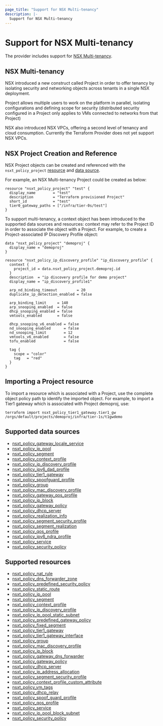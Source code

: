 ```yaml
---
page_title: "Support for NSX Multi-tenancy"
description: |-
  Support for NSX Multi-tenancy
---
```


# Support for NSX Multi-tenancy

The provider includes support for [NSX Multi-tenancy](https://techdocs.broadcom.com/us/en/vmware-cis/nsx/vmware-nsx/4-1/administration-guide/nsx-multi-tenancy.html).

## NSX Multi-tenancy

NSX introduced a new construct called Project in order to offer tenancy by isolating security and networking objects across tenants in a single NSX deployment.

Project allows multiple users to work on the platform in parallel, isolating configurations and defining scope for security (distributed security configured in a Project only applies to VMs connected to networks from that Project)

NSX also introduced NSX VPCs, offering a second level of tenancy and cloud consumption. Currently the Terraform Provider does not yet support NSX VPCs.

## NSX Project Creation and Reference

NSX Project objects can be created and referenced with the `nsxt_policy_project` [resource](../resources/policy_project.md) and [data source](../data-sources/policy_project.md).

For example, an NSX Multi-tenancy Project could be created as below:

```hcl
resource "nsxt_policy_project" "test" {
  display_name        = "test"
  description         = "Terraform provisioned Project"
  short_id            = "test"
  tier0_gateway_paths = ["/infra/tier-0s/test"]
}
```

To support multi-tenancy, a context object has been introduced to the supported data sources and resources: context may refer to the Project ID in order to associate the object with a Project.
For example, to create a Project-associated IP Discovery Profile object:

```hcl
data "nsxt_policy_project" "demoproj" {
  display_name = "demoproj"
}

resource "nsxt_policy_ip_discovery_profile" "ip_discovery_profile" {
  context {
    project_id = data.nsxt_policy_project.demoproj.id
  }
  description  = "ip discovery profile for demo project"
  display_name = "ip_discovery_profile1"

  arp_nd_binding_timeout         = 20
  duplicate_ip_detection_enabled = false

  arp_binding_limit     = 140
  arp_snooping_enabled  = false
  dhcp_snooping_enabled = false
  vmtools_enabled       = false

  dhcp_snooping_v6_enabled = false
  nd_snooping_enabled      = false
  nd_snooping_limit        = 12
  vmtools_v6_enabled       = false
  tofu_enabled             = false

  tag {
    scope = "color"
    tag   = "red"
  }
}
```

## Importing a Project resource

To import a resource which is associated with a Project, use the complete object policy path tp identify the imported object.
For example, to import a Tier1 gateway which is associated with Project demoproj, use:

```shell
terraform import nsxt_policy_tier1_gateway.tier1_gw /orgs/default/projects/demoproj/infra/tier-1s/t1gwdemo
```

## Supported data sources

* [nsxt_policy_gateway_locale_service](../data-sources/policy_gateway_locale_service.md)
* [nsxt_policy_ip_pool](../data-sources/policy_ip_pool.md)
* [nsxt_policy_segment](../data-sources/policy_segment.md)
* [nsxt_policy_context_profile](../data-sources/policy_context_profile.md)
* [nsxt_policy_ip_discovery_profile](../data-sources/policy_ip_discovery_profile.md)
* [nsxt_policy_ipv6_dad_profile](../data-sources/policy_ipv6_dad_profile.md)
* [nsxt_policy_tier1_gateway](../data-sources/policy_tier1_gateway.md)
* [nsxt_policy_spoofguard_profile](../data-sources/policy_spoofguard_profile.md)
* [nsxt_policy_group](../data-sources/policy_group.md)
* [nsxt_policy_mac_discovery_profile](../data-sources/policy_mac_discovery_profile.md)
* [nsxt_policy_gateway_qos_profile](../data-sources/policy_gateway_qos_profile.md)
* [nsxt_policy_ip_block](../data-sources/policy_ip_block.md)
* [nsxt_policy_gateway_policy](../data-sources/policy_gateway_policy.md)
* [nsxt_policy_dhcp_server](../data-sources/policy_dhcp_server.md)
* [nsxt_policy_realization_info](../data-sources/policy_realization_info.md)
* [nsxt_policy_segment_security_profile](../data-sources/policy_segment_security_profile.md)
* [nsxt_policy_segment_realization](../data-sources/policy_segment_realization.md)
* [nsxt_policy_qos_profile](../data-sources/policy_qos_profile.md)
* [nsxt_policy_ipv6_ndra_profile](../data-sources/policy_ipv6_ndra_profile.md)
* [nsxt_policy_service](../data-sources/policy_service.md)
* [nsxt_policy_security_policy](../data-sources/policy_security_policy.md)

## Supported resources

* [nsxt_policy_nat_rule](../resources/policy_nat_rule.md)
* [nsxt_policy_dns_forwarder_zone](../resources/policy_dns_forwarder_zone.md)
* [nsxt_policy_predefined_security_policy](../resources/policy_predefined_security_policy.md)
* [nsxt_policy_static_route](../resources/policy_static_route.md)
* [nsxt_policy_ip_pool](../resources/policy_ip_pool.md)
* [nsxt_policy_segment](../resources/policy_segment.md)
* [nsxt_policy_context_profile](../resources/policy_context_profile.md)
* [nsxt_policy_ip_discovery_profile](../resources/policy_ip_discovery_profile.md)
* [nsxt_policy_ip_pool_static_subnet](../resources/policy_ip_pool_static_subnet.md)
* [nsxt_policy_predefined_gateway_policy](../resources/policy_predefined_gateway_policy.md)
* [nsxt_policy_fixed_segment](../resources/policy_fixed_segment.md)
* [nsxt_policy_tier1_gateway](../resources/policy_tier1_gateway.md)
* [nsxt_policy_tier1_gateway_interface](../resources/policy_tier1_gateway_interface.md)
* [nsxt_policy_group](../resources/policy_group.md)
* [nsxt_policy_mac_discovery_profile](../resources/policy_mac_discovery_profile.md)
* [nsxt_policy_ip_block](../resources/policy_ip_block.md)
* [nsxt_policy_gateway_dns_forwarder](../resources/policy_gateway_dns_forwarder.md)
* [nsxt_policy_gateway_policy](../resources/policy_gateway_policy.md)
* [nsxt_policy_dhcp_server](../resources/policy_dhcp_server.md)
* [nsxt_policy_ip_address_allocation](../resources/policy_ip_address_allocation.md)
* [nsxt_policy_segment_security_profile](../resources/policy_segment_security_profile.md)
* [nsxt_policy_context_profile_custom_attribute](../resources/policy_context_profile_custom_attribute.md)
* [nsxt_policy_vm_tags](../resources/policy_vm_tags.md)
* [nsxt_policy_dhcp_relay](../resources/policy_dhcp_relay.md)
* [nsxt_policy_spoof_guard_profile](../resources/policy_spoof_guard_profile.md)
* [nsxt_policy_qos_profile](../resources/policy_qos_profile.md)
* [nsxt_policy_service](../resources/policy_service.md)
* [nsxt_policy_ip_pool_block_subnet](../resources/policy_ip_pool_block_subnet.md)
* [nsxt_policy_security_policy](../resources/policy_security_policy.md)
